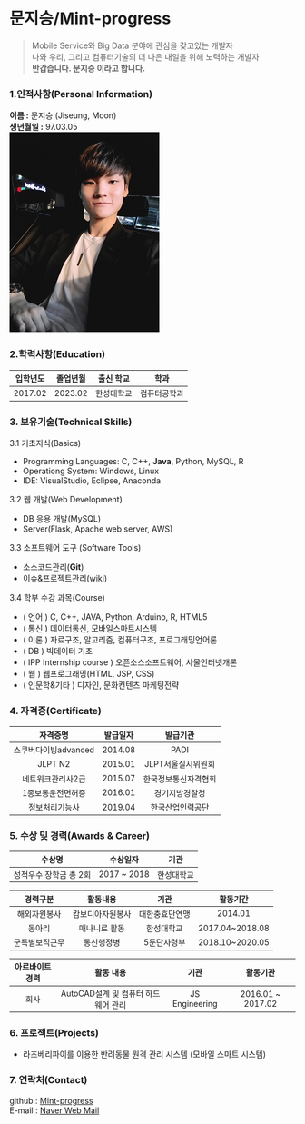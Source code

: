 # 문지승/Mint-progress
> Mobile Service와 Big Data 분야에 관심을 갖고있는 개발자  
> 나와 우리, 그리고 컴퓨터기술의 더 나은 내일을 위해 노력하는 개발자  
> **반갑습니다. 문지승 이라고 합니다.**  

### 1.인적사항(Personal Information)  
**이름 :** 문지승 (Jiseung, Moon)  
**생년월일 :** 97.03.05  
![image](image/myphoto.jpg)
### 2.학력사항(Education)
|  입학년도  |  졸업년월  |  출신 학교  |  학과  |
| :-----: | :-----: | :-----: | :-----: |
| 2017.02 | 2023.02 |  한성대학교  | 컴퓨터공학과 |

### 3. 보유기술(Technical Skills)
3.1 기초지식(Basics)
 - Programming Languages: C, C++, **Java**, Python, MySQL, R  
 - Operationg System: Windows, Linux  
 - IDE: VisualStudio, Eclipse, Anaconda  

3.2 웹 개발(Web Development)
 - DB 응용 개발(MySQL)  
 - Server(Flask, Apache web server, AWS)  

3.3 소프트웨어 도구 (Software Tools)
 - 소스코드관리(**Git**)  
 - 이슈&프로젝트관리(wiki)  

3.4 학부 수강 과목(Course)
 - ( 언어 ) C, C++, JAVA, Python, Arduino, R, HTML5  
 - ( 통신 ) 데이터통신, 모바일스마트시스템  
 - ( 이론 ) 자료구조, 알고리즘, 컴퓨터구조, 프로그래밍언어론  
 - ( DB ) 빅데이터 기초  
 - ( IPP Internship course ) 오픈소스소프트웨어, 사물인터넷개론  
 - ( 웹 ) 웹프로그래밍(HTML, JSP, CSS)  
 - ( 인문학&기타 ) 디자인, 문화컨텐츠 마케팅전략  

### 4. 자격증(Certificate)
|  자격증명  |  발급일자  |  발급기관  |
| :-----: | :-----: | :-----: |
|  스쿠버다이빙advanced | 2014.08 | PADI |
|  JLPT N2              | 2015.01 | JLPT서울실시위원회 |
|  네트워크관리사2급    | 2015.07 | 한국정보통신자격협회 |
|  1종보통운전면허증    | 2016.01 | 경기지방경찰청 |
|  정보처리기능사       | 2019.04 | 한국산업인력공단 |

### 5. 수상 및 경력(Awards & Career)
|  수상명  |  수상일자  |  기관  |
|  :-----:  |  :-----:  |  :-----:  |
|  성적우수 장학금 총 2회  | 2017 ~ 2018 | 한성대학교 |

| 경력구분 | 활동내용 | 기관 | 활동기간 |
| :-----: | :-----: | :-----: | :-----: |
|  해외자원봉사 | 캄보디아자원봉사 | 대한충효단연맹 | 2014.01 |
|  동아리 | 매나니로 활동 | 한성대학교 | 2017.04~2018.08 |
|  군특별보직근무 | 통신행정병 | 5둔단사령부 | 2018.10~2020.05 |

| 아르바이트 경력 | 활동 내용 |  기관  |  활동기관  |
| :-----: | :-----: | :-----: | :-----: |
|  회사  | AutoCAD설계 및 컴퓨터 하드웨어 관리 | JS Engineering | 2016.01 ~ 2017.02 |

### 6. 프로젝트(Projects)
 - 라즈베리파이를 이용한 반려동물 원격 관리 시스템 (모바일 스마트 시스템)

### 7. 연락처(Contact)
github : [Mint-progress](https://github.com/Mint-progress)  
E-mail : [Naver Web Mail](e77331vkf@naver.com)





